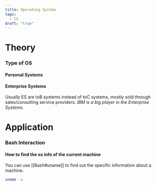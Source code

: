 ```yaml
---
title: Operating System
tags:
  - CS
draft: "true"
---
```

# Theory



### Type of OS

#### Personal Systems

#### Enterprise Systems
Usually ES are toB systems instead of toC systems, mostly sold through sales/consulting service providers.
*IBM is a big player in the Enterprise Systems.* 


# Application





### Bash Interaction
#### How to find the os info of the current machine

You can use [[Bash#uname]] to find out the specific information about a machine.

```bash
uname -a
```
